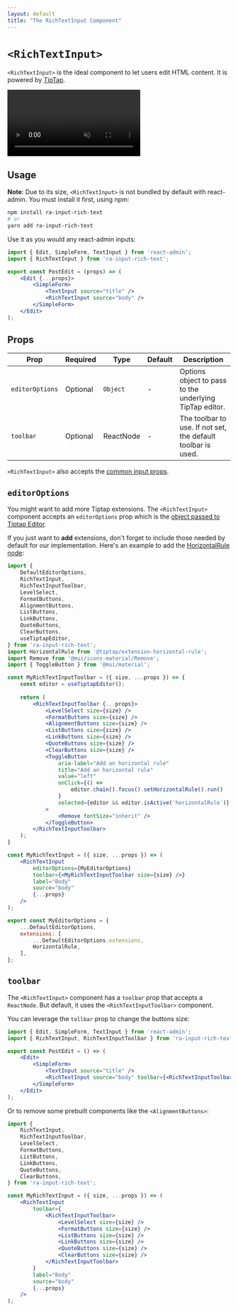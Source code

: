 ```yaml
---
layout: default
title: "The RichTextInput Component"
---
```


# `<RichTextInput>`

`<RichTextInput>` is the ideal component to let users edit HTML content. It is powered by [TipTap](https://www.tiptap.dev/).

<video controls autoplay muted loop>
  <source src="./img/rich-text-input.webm" type="video/webm"/>
  <source src="./img/rich-text-input.mp4" type="video/mp4"/>
  Your browser does not support the video tag.
</video>


## Usage

**Note**: Due to its size, `<RichTextInput>` is not bundled by default with react-admin. You must install it first, using npm:

```sh
npm install ra-input-rich-text
# or
yarn add ra-input-rich-text
```

Use it as you would any react-admin inputs:

```jsx
import { Edit, SimpleForm, TextInput } from 'react-admin';
import { RichTextInput } from 'ra-input-rich-text';

export const PostEdit = (props) => (
	<Edit {...props}>
		<SimpleForm>
			<TextInput source="title" />
			<RichTextInput source="body" />
		</SimpleForm>
	</Edit>
);
```

## Props

| Prop   | Required | Type     | Default | Description |
| ------ | -------- | -------- | ------- | ----------- |
| `editorOptions` | Optional | `Object` | - | Options object to pass to the underlying TipTap editor. |
| `toolbar` | Optional| ReactNode | - | The toolbar to use. If not set, the default toolbar is used. |

`<RichTextInput>` also accepts the [common input props](./Inputs.md#common-input-props).

## `editorOptions`

You might want to add more Tiptap extensions. The `<RichTextInput>` component accepts an `editorOptions` prop which is the [object passed to Tiptap Editor](https://www.tiptap.dev/guide/configuration).

If you just want to **add** extensions, don't forget to include those needed by default for our implementation. Here's an example to add the [HorizontalRule node](https://www.tiptap.dev/api/nodes/horizontal-rule):

```jsx
import {
    DefaultEditorOptions,
    RichTextInput,
    RichTextInputToolbar,
    LevelSelect,
    FormatButtons,
    AlignmentButtons,
    ListButtons,
    LinkButtons,
    QuoteButtons,
    ClearButtons,
    useTiptapEditor,  
} from 'ra-input-rich-text';
import HorizontalRule from '@tiptap/extension-horizontal-rule';
import Remove from '@mui/icons-material/Remove';
import { ToggleButton } from '@mui/material';

const MyRichTextInputToolbar = ({ size, ...props }) => {
    const editor = useTiptapEditor();
  
    return (
        <RichTextInputToolbar {...props}>
            <LevelSelect size={size} />
            <FormatButtons size={size} />
            <AlignmentButtons size={size} />
            <ListButtons size={size} />
            <LinkButtons size={size} />
            <QuoteButtons size={size} />
            <ClearButtons size={size} />
            <ToggleButton
                aria-label="Add an horizontal rule"
                title="Add an horizontal rule"
                value="left"
                onClick={() =>
                    editor.chain().focus().setHorizontalRule().run()
                }
                selected={editor && editor.isActive('horizontalRule')}
            >
                <Remove fontSize="inherit" />
            </ToggleButton>
        </RichTextInputToolbar>
    );
}

const MyRichTextInput = ({ size, ...props }) => (
    <RichTextInput
        editorOptions={MyEditorOptions}
        toolbar={<MyRichTextInputToolbar size={size} />}
        label="Body"
        source="body"
        {...props}
    />
);

export const MyEditorOptions = {
	...DefaultEditorOptions,
	extensions: [
		...DefaultEditorOptions.extensions,
        HorizontalRule,
	],
};
```

## `toolbar`

The `<RichTextInput>` component has a `toolbar` prop that accepts a `ReactNode`. But default, it uses the `<RichTextInputToolbar>` component.

You can leverage the `tollbar` prop to change the buttons size:

```jsx
import { Edit, SimpleForm, TextInput } from 'react-admin';
import { RichTextInput, RichTextInputToolbar } from 'ra-input-rich-text';

export const PostEdit = () => (
	<Edit>
		<SimpleForm>
			<TextInput source="title" />
			<RichTextInput source="body" toolbar={<RichTextInputToolbar size="large" />} />
		</SimpleForm>
	</Edit>
);
```

Or to remove some prebuilt components like the `<AlignmentButtons>`:

```jsx
import {
	RichTextInput,
	RichTextInputToolbar,
	LevelSelect,
	FormatButtons,
	ListButtons,
	LinkButtons,
	QuoteButtons,
	ClearButtons,
} from 'ra-input-rich-text';

const MyRichTextInput = ({ size, ...props }) => (
	<RichTextInput
		toolbar={
			<RichTextInputToolbar>
				<LevelSelect size={size} />
				<FormatButtons size={size} />
				<ListButtons size={size} />
				<LinkButtons size={size} />
				<QuoteButtons size={size} />
				<ClearButtons size={size} />
			</RichTextInputToolbar>
		}
		label="Body"
		source="body"
		{...props}
	/>
);
```

